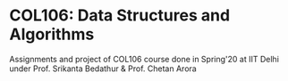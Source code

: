 # COL106: Data Structures and Algorithms

Assignments and project of COL106 course done in Spring'20 at IIT Delhi under Prof. Srikanta Bedathur & Prof. Chetan Arora


